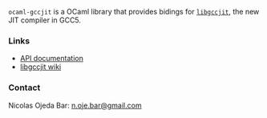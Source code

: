 `ocaml-gccjit` is a OCaml library that provides bidings for
[`libgccjit`](https://gcc.gnu.org/wiki/JIT), the new JIT compiler in GCC5.

### Links

- [API documentation](https://nojb.github.io/ocaml-gccjit)
- [libgccjit wiki](https://gcc.gnu.org/wiki/JIT)

### Contact

Nicolas Ojeda Bar: <n.oje.bar@gmail.com>
